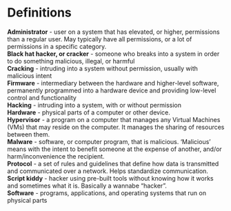 # Definitions

**Administrator** \- user on a system that has elevated, or higher, permissions than a regular user. May typically have all permissions, or a lot of permissions in a specific category.  
**Black hat hacker, or cracker** \- someone who breaks into a system in order to do something malicious, illegal, or harmful  
**Cracking** \- intruding into a system without permission, usually with malicious intent  
**Firmware** \- intermediary between the hardware and higher-level software, permanently programmed into a hardware device and providing low-level control and functionality  
**Hacking** \- intruding into a system, with or without permission  
**Hardware** \- physical parts of a computer or other device.  
**Hypervisor** \- a program on a computer that manages any Virtual Machines (VMs) that may reside on the computer. It manages the sharing of resources between them.  
**Malware** \- software, or computer program, that is malicious. ‘Malicious’ means with the intent to benefit someone at the expense of another, and/or harm/inconvenience the recipient.  
**Protocol** \- a set of rules and guidelines that define how data is transmitted and communicated over a network. Helps standardize communication.  
**Script kiddy** \- hacker using pre-built tools without knowing how it works and sometimes  what it is. Basically a wannabe “hacker”.  
**Software** \- programs, applications, and operating systems that run on physical parts